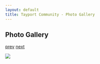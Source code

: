 ```yaml
---
layout: default
title: Tayport Community - Photo Gallery
---
```

## Photo Gallery

[prev](http://tayport.org.uk/photo/52) [next](http://tayport.org.uk/photo/54)

![ ](http://tayport.org.uk/media/053.jpg " ")

